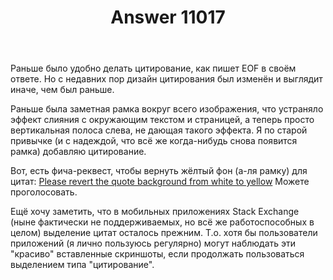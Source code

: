 ﻿---
title: "Answer 11017"
se.owner.user_id: 176217
se.owner.display_name: "αλεχολυτ"
se.owner.link: "https://ru.meta.stackoverflow.com/users/176217/%ce%b1%ce%bb%ce%b5%cf%87%ce%bf%ce%bb%cf%85%cf%84"
se.answer_id: 11017
se.question_id: 11012
se.post_type: answer
se.is_accepted: True
---
<p>Раньше было удобно делать цитирование, как пишет EOF в своём ответе. Но с недавних пор дизайн цитирования был изменён и выглядит иначе, чем был раньше.</p>
<p>Раньше была заметная рамка вокруг всего изображения, что устраняло эффект слияния с окружающим текстом и страницей, а теперь просто вертикальная полоса слева, не дающая такого эффекта. Я по старой привычке (и с надеждой, что всё же когда-нибудь снова появится рамка) добавляю цитирование.</p>
<p>Вот, есть фича-реквест, чтобы вернуть жёлтый фон (а-ля рамку) для цитат:
<a href="https://meta.stackexchange.com/q/344874/339911">Please revert the quote background from white to yellow</a> Можете проголосовать.</p>
<p>Ещё хочу заметить, что в мобильных приложениях Stack Exchange (ныне фактически не поддерживаемых, но всё же работоспособных в целом) выделение цитат осталось прежним. Т.о. хотя бы пользователи приложений (я лично пользуюсь регулярно) могут наблюдать эти &quot;красиво&quot; вставленные скриншоты, если продолжать пользоваться выделением типа &quot;цитирование&quot;.</p>
